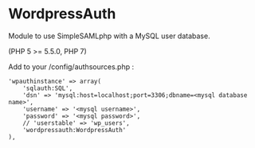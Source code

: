 # WordpressAuth

Module to use SimpleSAMLphp with a MySQL user database.

(PHP 5 >= 5.5.0, PHP 7)

Add to your /config/authsources.php :

    'wpauthinstance' => array(
        'sqlauth:SQL',
        'dsn' => 'mysql:host=localhost;port=3306;dbname=<mysql database name>',
        'username' => '<mysql username>',
        'password' => '<mysql password>',
        // 'userstable' => 'wp_users',
        'wordpressauth:WordpressAuth'
    ),
